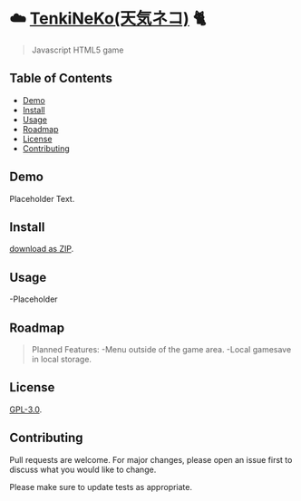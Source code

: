 # :cloud: [TenkiNeKo(天気ネコ)](https://github.com/Hantasmagoria/TenkiNeKo) :cat2:

>Javascript HTML5 game

## Table of Contents

- [Demo](#demo)
- [Install](#install)
- [Usage](#usage)
- [Roadmap](#roadmap)
- [License](#license)
- [Contributing](#contributing)

## Demo

 Placeholder Text.

## Install

 [download as ZIP](https://github.com/Hantasmagoria/TenkiNeKo/archive/master.zip).

## Usage

 -Placeholder

## Roadmap

  >Planned Features:
    -Menu outside of the game area.
    -Local gamesave in local storage.


## License

 [GPL-3.0](https://www.gnu.org/licenses/gpl-3.0.en.html).

## Contributing

Pull requests are welcome. For major changes, please open an issue first to discuss what you would like to change. 

Please make sure to update tests as appropriate.
